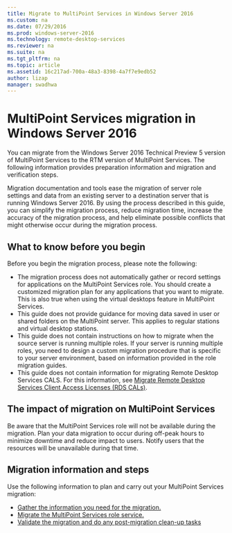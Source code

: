 ```yaml
---
title: Migrate to MultiPoint Services in Windows Server 2016
ms.custom: na
ms.date: 07/29/2016
ms.prod: windows-server-2016
ms.technology: remote-desktop-services
ms.reviewer: na
ms.suite: na
ms.tgt_pltfrm: na
ms.topic: article
ms.assetid: 16c217ad-700a-48a3-8398-4a7f7e9edb52
author: lizap
manager: swadhwa
---
```

# MultiPoint Services migration in Windows Server 2016

You can migrate from the Windows Server 2016 Technical Preview 5 version of MultiPoint Services to the RTM version of MultiPoint Services. The following information provides preparation information and migration and verification steps.

Migration documentation and tools ease the migration of server role settings and data from an existing server to a destination server that is running Windows Server 2016. By using the process described in this guide, you can simplify the migration process, reduce migration time, increase the accuracy of the migration process, and help eliminate possible conflicts that might otherwise occur during the migration process. 

## What to know before you begin
Before you begin the migration process, please note the following:

- The migration process does not automatically gather or record settings for applications on the MultiPoint Services role. You should create a customized migration plan for any applications that you want to migrate. This is also true when using the virtual desktops feature in MultiPoint Services.
- This guide does not provide guidance for moving data saved in user or shared folders on the MultiPoint server. This applies to regular stations and virtual desktop stations.
- This guide does not contain instructions on how to migrate when the source server is running multiple roles. If your server is running multiple roles, you need to design a custom migration procedure that is specific to your server environment, based on information provided in the role migration guides.
- This guide does not contain information for migrating Remote Desktop Services CALS. For this information, see [Migrate Remote Desktop Services Client Access Licenses (RDS CALs)](https://technet.microsoft.com/library/dd851844.aspx).

## The impact of migration on MultiPoint Services
Be aware that the MultiPoint Services role will not be available during the migration. Plan your data migration to occur during off-peak hours to minimize downtime and reduce impact to users. Notify users that the resources will be unavailable during that time.

## Migration information and steps
Use the following information to plan and carry out your MultiPoint Services migration:

- [Gather the information you need for the migration.](multipoint-services-migration-preparation.md)
- [Migrate the MultiPoint Services role service.](multipoint-services-migration-steps.md)
- [Validate the migration and do any post-migration clean-up tasks](multipoint-services-post-migration-steps.md)